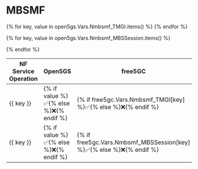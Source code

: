 # MBSMF

<table>
  <thead>
    <tr>
      <th>NF Service Operation</th>
      <th>Open5GS</th>
      <th>free5GC</th>
      <th>OAI CN5G</th>
    </tr>
  </thead>
  <tbody>
{% for key, value in open5gs.Vars.Nmbsmf_TMGI.items() %}
    <tr>
<td> {{ key }} </td> 
<td>{% if value %}✅{% else %}❌{% endif %} </td> 
<td>{% if free5gc.Vars.Nmbsmf_TMGI[key] %}✅{% else %}❌{% endif %} </td> 
<td>{% if oai.Vars.Nmbsmf_TMGI[key] %}✅{% else %}❌{% endif %} </td>
    </tr>
{% endfor %}

{% for key, value in open5gs.Vars.Nmbsmf_MBSSession.items() %}
    <tr>
<td> {{ key }} </td> 
<td>{% if value %}✅{% else %}❌{% endif %} </td> 
<td>{% if free5gc.Vars.Nmbsmf_MBSSession[key] %}✅{% else %}❌{% endif %} </td> 
<td>{% if oai.Vars.Nmbsmf_MBSSession[key] %}✅{% else %}❌{% endif %} </td>
    </tr>
{% endfor %}

  </tbody>
<table>

